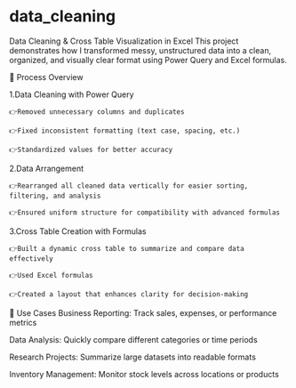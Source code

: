# data_cleaning
Data Cleaning &amp; Cross Table Visualization in Excel This project demonstrates how I transformed messy, unstructured data into a clean, organized, and visually clear format using Power Query and Excel formulas.

🔹 Process Overview

   1.Data Cleaning with Power Query

    👉Removed unnecessary columns and duplicates

    👉Fixed inconsistent formatting (text case, spacing, etc.)

    👉Standardized values for better accuracy

  2.Data Arrangement

    👉Rearranged all cleaned data vertically for easier sorting, filtering, and analysis

    👉Ensured uniform structure for compatibility with advanced formulas

  3.Cross Table Creation with Formulas

    👉Built a dynamic cross table to summarize and compare data effectively

    👉Used Excel formulas

    👉Created a layout that enhances clarity for decision-making

📌 Use Cases
   Business Reporting: Track sales, expenses, or performance metrics

   Data Analysis: Quickly compare different categories or time periods

   Research Projects: Summarize large datasets into readable formats

   Inventory Management: Monitor stock levels across locations or products
